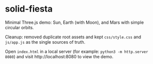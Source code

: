 # solid-fiesta

Minimal Three.js demo: Sun, Earth (with Moon), and Mars with simple circular orbits.

Cleanup: removed duplicate root assets and kept `css/style.css` and `js/app.js` as the single sources of truth.

Open `index.html` in a local server (for example: `python3 -m http.server 8080`) and visit http://localhost:8080 to view the demo.